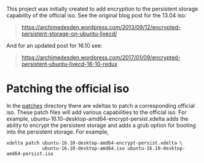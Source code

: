 This project was initially created to add encryption to the persistent storage
capability of the official iso.  See the original blog post for the 13.04 iso:

> https://archimedesden.wordpress.com/2013/09/12/encrypted-persistent-storage-on-ubuntu-livecd/

And for an updated post for 16.10 see:

> https://archimedesden.wordpress.com/2017/01/09/encrypted-persistent-ubuntu-livecd-16-10-redux

# Patching the official iso
In the [patches](patches) directory there are xdeltas to patch a corresponding official
iso.  These patch files will add various capabilities to the official iso.
For example, ubuntu-16.10-desktop-amd64-encrypt-persist.xdelta adds the
ability to encrypt the persistent storage and adds a grub option for booting
into the persistent storage.  For example,

```
xdelta patch ubuntu-16.10-desktop-amd64-encrypt-persist.xdelta \
             ubuntu-16.10-desktop-amd64.iso ubuntu-16.10-desktop-amd64-persist.iso
```
